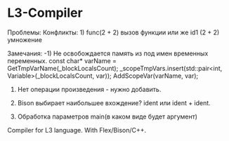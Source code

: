 L3-Compiler
===========

Проблемы:
	Конфликты:
	 1)
		func(2 + 2) 	вызов функции
	 		или же
		id1 (2 + 2)	умножение

Замечания:
-1) Не освобождается память из под имен временных переменных.
		const char* varName = GetTmpVarName(_blockLocalsCount);
		_scopeTmpVars.insert(std::pair<int, Variable>(_blockLocalsCount, var));
		AddScopeVar(varName, var);
1) Нет операции произведения - нужно добавить.

2) Bison выбирает наибольшее вхождение? ident или ident + ident.

3) Обработка параметров main(в каком виде будет аргумент)
 
Compiler for L3 language. With Flex/Bison/C++.
